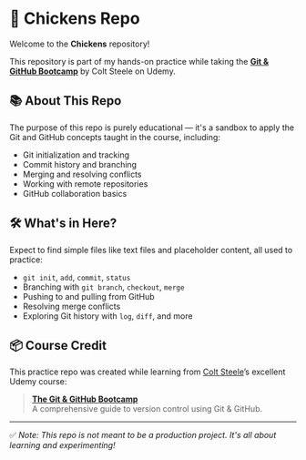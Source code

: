 # 🐔 Chickens Repo

Welcome to the **Chickens** repository!  

This repository is part of my hands-on practice while taking the [**Git & GitHub Bootcamp**](https://www.udemy.com/course/git-and-github-bootcamp/?srsltid=AfmBOooK1npJZx8T1_K7DaJOK0kEsgGulgdc6cmgtW4PIB9jUUEcP6ZI) by Colt Steele on Udemy.

## 📚 About This Repo

The purpose of this repo is purely educational — it's a sandbox to apply the Git and GitHub concepts taught in the course, including:

- Git initialization and tracking
- Commit history and branching
- Merging and resolving conflicts
- Working with remote repositories
- GitHub collaboration basics

## 🛠️ What's in Here?

Expect to find simple files like text files and placeholder content, all used to practice:

- `git init`, `add`, `commit`, `status`
- Branching with `git branch`, `checkout`, `merge`
- Pushing to and pulling from GitHub
- Resolving merge conflicts
- Exploring Git history with `log`, `diff`, and more

## 📦 Course Credit

This practice repo was created while learning from [Colt Steele](https://www.udemy.com/user/coltsteele/)’s excellent Udemy course:

> **[The Git & GitHub Bootcamp](https://www.udemy.com/course/git-and-github-bootcamp/?srsltid=AfmBOooK1npJZx8T1_K7DaJOK0kEsgGulgdc6cmgtW4PIB9jUUEcP6ZI)**  
> A comprehensive guide to version control using Git & GitHub.

---

✅ *Note: This repo is not meant to be a production project. It's all about learning and experimenting!*
